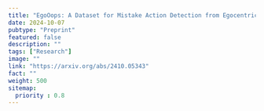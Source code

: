 ```yaml
---
title: "EgoOops: A Dataset for Mistake Action Detection from Egocentric Videos with Procedural Texts"
date: 2024-10-07
pubtype: "Preprint"
featured: false
description: ""
tags: ["Research"]
image: ""
link: "https://arxiv.org/abs/2410.05343"
fact: ""
weight: 500
sitemap:
  priority : 0.8
---
```

